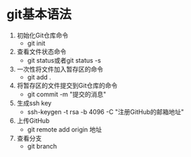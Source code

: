 # git基本语法

1. 初始化Git仓库命令
    - git init
2. 查看文件状态命令
    - git status或者git status -s
3. 一次性将文件加入暂存区的命令
    - git add .
4. 将暂存区的文件提交到Git仓库的命令
    - git commit -m "提交的消息"
5. 生成ssh key
     - ssh-keygen -t rsa -b 4096 -C "注册GitHub的邮箱地址"
6. 上传GitHub
     - git remote add origin 地址
7. 查看分支
    - git branch
